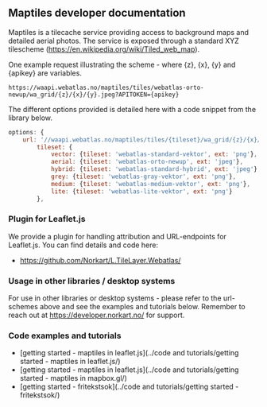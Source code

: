 ## Maptiles developer documentation

Maptiles is a tilecache service providing access to background maps and detailed aerial photos. The service is exposed through a standard XYZ tilescheme (https://en.wikipedia.org/wiki/Tiled_web_map). 

One example request illustrating the scheme - where {z}, {x}, {y} and {apikey} are variables. 

```
https://waapi.webatlas.no/maptiles/tiles/webatlas-orto-newup/wa_grid/{z}/{x}/{y}.jpeg?APITOKEN={apikey}
```



The different options provided is detailed here with a code snippet from the library below.

`````` javascript
options: {
    url: '//waapi.webatlas.no/maptiles/tiles/{tileset}/wa_grid/{z}/{x}/{y}.{ext}?APITOKEN={apikey}',
        tileset: {
            vector: {tileset: 'webatlas-standard-vektor', ext: 'png'},
            aerial: {tileset: 'webatlas-orto-newup', ext: 'jpeg'},
            hybrid: {tileset: 'webatlas-standard-hybrid', ext: 'jpeg'},
            grey: {tileset: 'webatlas-gray-vektor', ext: 'png'},
            medium: {tileset: 'webatlas-medium-vektor', ext: 'png'},
            lite: {tileset: 'webatlas-lite-vektor', ext: 'png'}
        },
``````



### Plugin for Leaflet.js

We provide a plugin for handling attribution and URL-endpoints for Leaflet.js. You can find details and code here: 

* https://github.com/Norkart/L.TileLayer.Webatlas/



### Usage in other libraries / desktop systems

For use in other libraries or desktop systems - please refer to the url-schemes above and see the examples and tutorials below. Remember to reach out at https://developer.norkart.no/ for support. 

### Code examples and tutorials

* [getting started - maptiles in leaflet.js](../code and tutorials/getting started - maptiles in leaflet.js/)
* [getting started - maptiles in leaflet.js](../code and tutorials/getting started - maptiles in mapbox.gl/)
* [getting started - fritekstsok](../code and tutorials/getting started - fritekstsok/)



